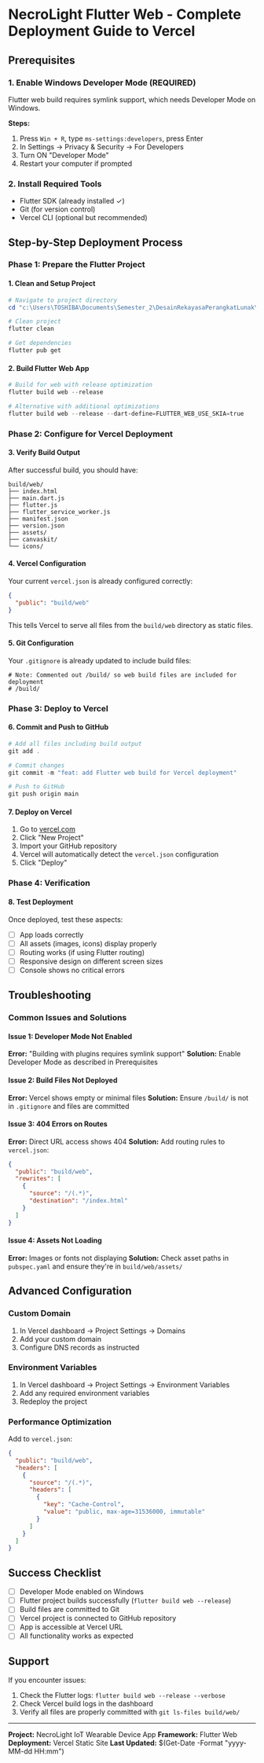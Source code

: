 # NecroLight Flutter Web - Complete Deployment Guide to Vercel

## Prerequisites

### 1. Enable Windows Developer Mode (REQUIRED)
Flutter web build requires symlink support, which needs Developer Mode on Windows.

**Steps:**
1. Press `Win + R`, type `ms-settings:developers`, press Enter
2. In Settings → Privacy & Security → For Developers
3. Turn ON "Developer Mode"
4. Restart your computer if prompted

### 2. Install Required Tools
- Flutter SDK (already installed ✓)
- Git (for version control)
- Vercel CLI (optional but recommended)

## Step-by-Step Deployment Process

### Phase 1: Prepare the Flutter Project

#### 1. Clean and Setup Project
```powershell
# Navigate to project directory
cd "c:\Users\TOSHIBA\Documents\Semester_2\DesainRekayasaPerangkatLunak\Tubes3\vunguard-rpl\Tekplat-IOT_NecroLight\necrolight_prototype"

# Clean project
flutter clean

# Get dependencies
flutter pub get
```

#### 2. Build Flutter Web App
```powershell
# Build for web with release optimization
flutter build web --release

# Alternative with additional optimizations
flutter build web --release --dart-define=FLUTTER_WEB_USE_SKIA=true
```

### Phase 2: Configure for Vercel Deployment

#### 3. Verify Build Output
After successful build, you should have:
```
build/web/
├── index.html
├── main.dart.js
├── flutter.js
├── flutter_service_worker.js
├── manifest.json
├── version.json
├── assets/
├── canvaskit/
└── icons/
```

#### 4. Vercel Configuration
Your current `vercel.json` is already configured correctly:
```json
{
  "public": "build/web"
}
```

This tells Vercel to serve all files from the `build/web` directory as static files.

#### 5. Git Configuration
Your `.gitignore` is already updated to include build files:
```ignore
# Note: Commented out /build/ so web build files are included for deployment
# /build/
```

### Phase 3: Deploy to Vercel

#### 6. Commit and Push to GitHub
```powershell
# Add all files including build output
git add .

# Commit changes
git commit -m "feat: add Flutter web build for Vercel deployment"

# Push to GitHub
git push origin main
```

#### 7. Deploy on Vercel
1. Go to [vercel.com](https://vercel.com)
2. Click "New Project"
3. Import your GitHub repository
4. Vercel will automatically detect the `vercel.json` configuration
5. Click "Deploy"

### Phase 4: Verification

#### 8. Test Deployment
Once deployed, test these aspects:
- [ ] App loads correctly
- [ ] All assets (images, icons) display properly
- [ ] Routing works (if using Flutter routing)
- [ ] Responsive design on different screen sizes
- [ ] Console shows no critical errors

## Troubleshooting

### Common Issues and Solutions

#### Issue 1: Developer Mode Not Enabled
**Error:** "Building with plugins requires symlink support"
**Solution:** Enable Developer Mode as described in Prerequisites

#### Issue 2: Build Files Not Deployed
**Error:** Vercel shows empty or minimal files
**Solution:** Ensure `/build/` is not in `.gitignore` and files are committed

#### Issue 3: 404 Errors on Routes
**Error:** Direct URL access shows 404
**Solution:** Add routing rules to `vercel.json`:
```json
{
  "public": "build/web",
  "rewrites": [
    {
      "source": "/(.*)",
      "destination": "/index.html"
    }
  ]
}
```

#### Issue 4: Assets Not Loading
**Error:** Images or fonts not displaying
**Solution:** Check asset paths in `pubspec.yaml` and ensure they're in `build/web/assets/`

## Advanced Configuration

### Custom Domain
1. In Vercel dashboard → Project Settings → Domains
2. Add your custom domain
3. Configure DNS records as instructed

### Environment Variables
1. In Vercel dashboard → Project Settings → Environment Variables
2. Add any required environment variables
3. Redeploy the project

### Performance Optimization
Add to `vercel.json`:
```json
{
  "public": "build/web",
  "headers": [
    {
      "source": "/(.*)",
      "headers": [
        {
          "key": "Cache-Control",
          "value": "public, max-age=31536000, immutable"
        }
      ]
    }
  ]
}
```

## Success Checklist

- [ ] Developer Mode enabled on Windows
- [ ] Flutter project builds successfully (`flutter build web --release`)
- [ ] Build files are committed to Git
- [ ] Vercel project is connected to GitHub repository
- [ ] App is accessible at Vercel URL
- [ ] All functionality works as expected

## Support

If you encounter issues:
1. Check the Flutter logs: `flutter build web --release --verbose`
2. Check Vercel build logs in the dashboard
3. Verify all files are properly committed with `git ls-files build/web/`

---

**Project:** NecroLight IoT Wearable Device App
**Framework:** Flutter Web
**Deployment:** Vercel Static Site
**Last Updated:** $(Get-Date -Format "yyyy-MM-dd HH:mm")
